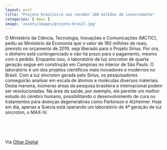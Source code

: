 ```yaml
---
layout: post
title: "Projeto brasileiro vai receber 180 milhões de investimento"
categories: [ News ]
image: 'assets/images/projeto-brasil.jpg'
---
```


O Ministério da Ciência, Tecnologia, Inovações e Comunicações (MCTIC), pediu ao Ministério da Economia que o valor de 180 milhões de reais, previsto no orçamento de 2019, seja liberado para o Projeto Sirius. Por ora, o dinheiro está contingenciado e não há prazo para o pagamento, mesmo com o pedido. Enquanto isso, o laboratório de luz síncroton de quarta geração segue em construção em Campinas no interior de São Paulo. O laboratório é um dos projetos científicos mais inovadores e modernos no Brasil. Com a luz síncroton gerada pelo Sirius, os pesquisadores conseguirão analisar em escala de átomos e moléculas diversos materiais. Desta maneira, inúmeras áreas da pesquisa brasileira e internacional podem ser revolucionadas. Na área da saúde, por exemplo, ele permite um melhor estudo do cérebro humano, possibilitando o desenvolvimento de cura ou tratamentos para doenças degenerativas como Parkinson e Alzheimer. Hoje em dia, apenas a Suécia está operando um laboratório de 4ª geração de luz síncroton, o MAX-IV. 


<script async src="//pagead2.googlesyndication.com/pagead/js/adsbygoogle.js"></script>
<!-- Games Root -->
<ins class="adsbygoogle"
style="display:inline-block;width:336px;height:50px"
data-ad-client="ca-pub-2838251107855362"
data-ad-slot="5351066970"></ins>
<script>
(adsbygoogle = window.adsbygoogle || []).push({});
</script>

Via [Olhar Digital](https://olhardigital.com.br/video/projeto-brasileiro-vai-receber-180-milhoes-de-investimento/91633)
